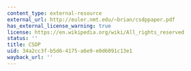 ```yaml
---
content_type: external-resource
external_url: http://euler.nmt.edu/~brian/csdppaper.pdf
has_external_license_warning: true
license: https://en.wikipedia.org/wiki/All_rights_reserved
status: ''
title: CSDP
uid: 34a2cc3f-b5d6-4175-a6e9-e0d6091c13e1
wayback_url: ''
---
```

